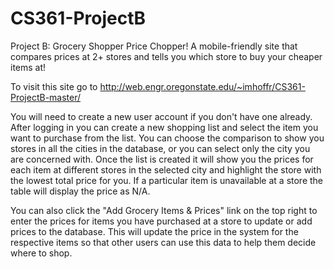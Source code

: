 # CS361-ProjectB
Project B: Grocery Shopper Price Chopper!  A mobile-friendly site that compares prices at 2+ stores and tells you which store to buy your cheaper items at!

To visit this site go to http://web.engr.oregonstate.edu/~imhoffr/CS361-ProjectB-master/

You will need to create a new user account if you don't have one already. After logging in you can create a new shopping list and select the item you want to purchase from the list. You can choose the comparison to show you stores in all the cities in the database, or you can select only the city you are concerned with. Once the list is created it will show you the prices for each item at different stores in the selected city and highlight the store with the lowest total price for you. If a particular item is unavailable at a store the table will display the price as N/A.

You can also click the "Add Grocery Items & Prices" link on the top right to enter the prices for items you have purchased at a store to update or add prices to the database. This will update the price in the system for the respective items so that other users can use this data to help them decide where to shop.
